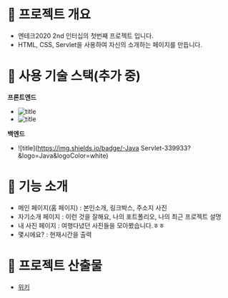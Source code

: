 # 🐼 프로젝트 개요

- 엔테크2020 2nd 인터십의 첫번째 프로젝트 입니다.
- HTML, CSS, Servlet을 사용하여 자신의 소개하는 페이지를 만듭니다.



# 🐶 사용 기술 스택(추가 중)

**프론트엔드**

- ![title](https://img.shields.io/badge/-HTML5-E8E8E8?&logo=html5&logoColor=white)
- ![title](https://img.shields.io/badge/-CSS-1572B6?&logo=CSS3&logoColor=white)

**백엔드**

- ![title](https://img.shields.io/badge/-Java Servlet-339933?&logo=Java&logoColor=white)



# 🐹 기능 소개

- 메인 페이지(홈 페이지) : 본인소개, 링크박스, 주소지 사진
- 자기소개 페이지 : 이런 것을 잘해요, 나의 포트폴리오, 나의 최근 프로젝트 설명
- 내 사진 페이지 : 여행다녔던 사진들을 모아봤습니다.ㅎㅎ
- 몇시에요? : 현재시간을 출력




# 🐻 프로젝트 산출물
- [위키](https://github.com/Tnx2U/NaverBoostCoursePJT/wiki/lecture01)

